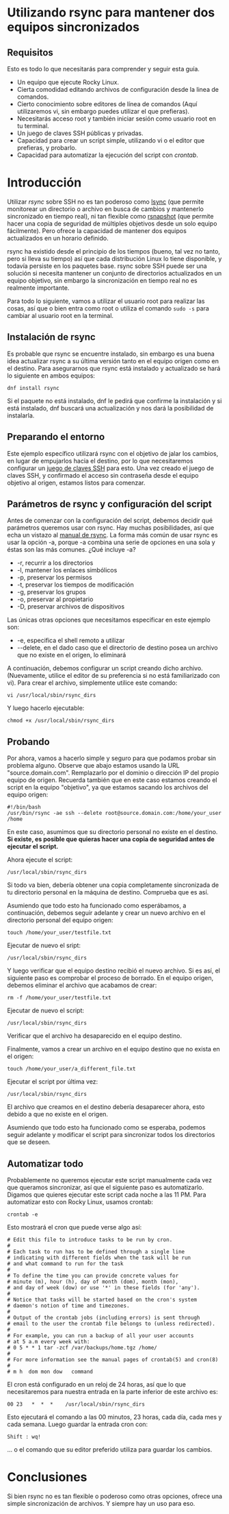 # Utilizando rsync para mantener dos equipos sincronizados

## Requisitos

Esto es todo lo que necesitarás para comprender y seguir esta guía.

* Un equipo que ejecute Rocky Linux.
* Cierta comodidad editando archivos de configuración desde la linea de comandos.
* Cierto conocimiento sobre editores de línea de comandos (Aquí utilizaremos vi, sin embargo puedes utilizar el que prefieras).
* Necesitarás acceso root y también iniciar sesión como usuario root en tu terminal.
* Un juego de claves SSH públicas y privadas.
* Capacidad para crear un script simple, utilizando vi o el editor que prefieras, y probarlo.
* Capacidad para automatizar la ejecución del script con _crontab_.

# Introducción

Utilizar _rsync_ sobre SSH no es tan poderoso como [lsync](../backup/mirroring_lsyncd.es.md) (que permite monitorear un directorio o archivo en busca de cambios y mantenerlo sincronizado en tiempo real), ni tan flexible como [rsnapshot](../backup/rsnapshot_backup.es.md) (que permite hacer una copia de seguridad de múltiples objetivos desde un solo equipo fácilmente). Pero ofrece la capacidad de mantener dos equipos actualizados en un horario definido.

rsync ha existido desde el principio de los tiempos (bueno, tal vez no tanto, pero si lleva su tiempo) así que cada distribución Linux lo tiene disponible, y todavía persiste en los paquetes base. rsync sobre SSH puede ser una solución si necesita mantener un conjunto de directorios actualizados en un equipo objetivo, sin embargo la sincronización en tiempo real no es realmente importante.

Para todo lo siguiente, vamos a utilizar el usuario root para realizar las cosas, así que o bien entra como root o utiliza el comando `sudo -s` para cambiar al usuario root en la terminal.

## Instalación de rsync

Es probable que rsync se encuentre instalado, sin embargo es una buena idea actualizar rsync a su última versión tanto en el equipo origen como en el destino. Para asegurarnos que rsync está instalado y actualizado se hará lo siguiente en ambos equipos:

`dnf install rsync`

Si el paquete no está instalado, dnf le pedirá que confirme la instalación y si está instalado, dnf buscará una actualización y nos dará la posibilidad de instalarla.

## Preparando el entorno

Este ejemplo específico utilizará rsync con el objetivo de jalar los cambios, en lugar de empujarlos hacia el destino, por lo que necesitaremos configurar un [juego de claves SSH](../security/ssh_public_private_keys.es.md) para esto. Una vez creado el juego de claves SSH, y confirmado el acceso sin contraseña desde el equipo objetivo al origen, estamos listos para comenzar.

## Parámetros de rsync y configuración del script

Antes de comenzar con la configuración del script, debemos decidir qué parámetros queremos usar con rsync. Hay muchas posibilidades, así que echa un vistazo al [manual de rsync](https://linux.die.net/man/1/rsync). La forma más común de usar rsync es usar la opción -a, porque -a combina una serie de opciones en una sola y éstas son las más comunes. ¿Qué incluye -a?
* -r, recurrir a los directorios
* -l, mantener los enlaces simbólicos
* -p, preservar los permisos
* -t, preservar los tiempos de modificación
* -g, preservar los grupos
* -o, preservar al propietario
* -D, preservar archivos de dispositivos

Las únicas otras opciones que necesitamos especificar en este ejemplo son:

* -e, especifica el shell remoto a utilizar
* --delete, en el dado caso que el directorio de destino posea un archivo que no existe en el origen, lo eliminará

A continuación, debemos configurar un script creando dicho archivo. (Nuevamente, utilice el editor de su preferencia si no está familiarizado con vi). Para crear el archivo, simplemente utilice este comando:

`vi /usr/local/sbin/rsync_dirs`

Y luego hacerlo ejecutable:

`chmod +x /usr/local/sbin/rsync_dirs`

## Probando

Por ahora, vamos a hacerlo simple y seguro para que podamos probar sin problema alguno. Observe que abajo estamos usando la URL "source.domain.com". Remplazarlo por el dominio o dirección IP del propio equipo de origen. Recuerda también que en este caso estamos creando el script en la equipo "objetivo", ya que estamos sacando los archivos del equipo origen:

```
#!/bin/bash
/usr/bin/rsync -ae ssh --delete root@source.domain.com:/home/your_user /home
```
En este caso, asumimos que su directorio personal no existe en el destino. **Si existe, es posible que quieras hacer una copia de seguridad antes de ejecutar el script.**

Ahora ejecute el script:

`/usr/local/sbin/rsync_dirs`

Si todo va bien, debería obtener una copia completamente sincronizada de tu directorio personal en la máquina de destino. Comprueba que es así.

Asumiendo que todo esto ha funcionado como esperábamos, a continuación, debemos seguir adelante y crear un nuevo archivo en el directorio personal del equipo origen:

`touch /home/your_user/testfile.txt`

Ejecutar de nuevo el sript:

`/usr/local/sbin/rsync_dirs`

Y luego verificar que el equipo destino recibió el nuevo archivo. Si es así, el siguiente paso es comprobar el proceso de borrado. En el equipo origen, debemos eliminar el archivo que acabamos de crear:

`rm -f /home/your_user/testfile.txt`

Ejecutar de nuevo el script:

`/usr/local/sbin/rsync_dirs`

Verificar que el archivo ha desaparecido en el equipo destino.

Finalmente, vamos a crear un archivo en el equipo destino que no exista en el origen:

`touch /home/your_user/a_different_file.txt`

Ejecutar el script por última vez:

`/usr/local/sbin/rsync_dirs`

El archivo que creamos en el destino debería desaparecer ahora, esto debido a que no existe en el origen.

Asumiendo que todo esto ha funcionado como se esperaba, podemos seguir adelante y modificar el script para sincronizar todos los directorios que se deseen.

## Automatizar todo

Probablemente no queremos ejecutar este script manualmente cada vez que queramos sincronizar, así que el siguiente paso es automatizarlo. Digamos que quieres ejecutar este script cada noche a las 11 PM. Para automatizar esto con Rocky Linux, usamos crontab:

`crontab -e`

Esto mostrará el cron que puede verse algo así:

``` 
# Edit this file to introduce tasks to be run by cron.
# 
# Each task to run has to be defined through a single line
# indicating with different fields when the task will be run
# and what command to run for the task
# 
# To define the time you can provide concrete values for
# minute (m), hour (h), day of month (dom), month (mon),
# and day of week (dow) or use '*' in these fields (for 'any').
# 
# Notice that tasks will be started based on the cron's system
# daemon's notion of time and timezones.
# 
# Output of the crontab jobs (including errors) is sent through
# email to the user the crontab file belongs to (unless redirected).
# 
# For example, you can run a backup of all your user accounts
# at 5 a.m every week with:
# 0 5 * * 1 tar -zcf /var/backups/home.tgz /home/
# 
# For more information see the manual pages of crontab(5) and cron(8)
# 
# m h  dom mon dow   command
```
El cron está configurado en un reloj de 24 horas, así que lo que necesitaremos para nuestra entrada en la parte inferior de este archivo es:

`00 23   *  *  *    /usr/local/sbin/rsync_dirs`

Esto ejecutará el comando a las 00 minutos, 23 horas, cada día, cada mes y cada semana. Luego guardar la entrada cron con:

`Shift : wq!` 

... o el comando que su editor preferido utiliza para guardar los cambios.

# Conclusiones

Si bien rsync no es tan flexible o poderoso como otras opciones, ofrece una simple sincronización de archivos. Y siempre hay un uso para eso.
